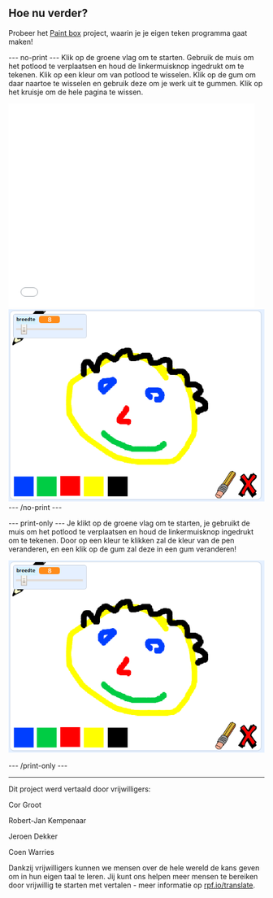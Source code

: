 ## Hoe nu verder?

Probeer het [Paint box](https://projects.raspberrypi.org/nl-NL/projects/paint-box?utm_source=pathway&utm_medium=whatnext&utm_campaign=projects) project, waarin je je eigen teken programma gaat maken!

--- no-print --- Klik op de groene vlag om te starten. Gebruik de muis om het potlood te verplaatsen en houd de linkermuisknop ingedrukt om te tekenen. Klik op een kleur om van potlood te wisselen. Klik op de gum om daar naartoe te wisselen en gebruik deze om je werk uit te gummen. Klik op het kruisje om de hele pagina te wissen.

<div class="scratch-preview">
  <iframe allowtransparency="true" width="485" height="402" src="//scratch.mit.edu/projects/embed/334711910/?autostart=false" frameborder="0" scrolling="no"></iframe>
  <img src="images/paint-box-showcase.png">
</div>
--- /no-print ---

--- print-only --- 
Je klikt op de groene vlag om te starten, je gebruikt de muis om het potlood te verplaatsen en houd de linkermuisknop ingedrukt om te tekenen. Door op een kleur te klikken zal de kleur van de pen veranderen, en een klik op de gum zal deze in een gum veranderen!

![showcase](images/paint-box-showcase.png) 

--- /print-only ---

***

Dit project werd vertaald door vrijwilligers:

Cor Groot

Robert-Jan Kempenaar

Jeroen Dekker

Coen Warries

Dankzij vrijwilligers kunnen we mensen over de hele wereld de kans geven om in hun eigen taal te leren. Jij kunt ons helpen meer mensen te bereiken door vrijwillig te starten met vertalen - meer informatie op [rpf.io/translate](https://rpf.io/translate).